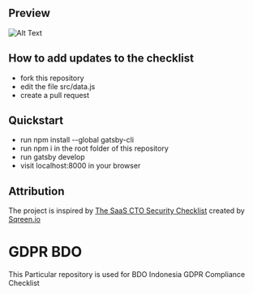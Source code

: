 ## Preview
![Alt Text](https://media.giphy.com/media/vFKqnCdLPNOKc/giphy.gif)


## How to add updates to the checklist

- fork this repository
- edit the file src/data.js
- create a pull request


## Quickstart

- run npm install --global gatsby-cli
- run npm i in the root folder of this repository
- run gatsby develop
- visit localhost:8000 in your browser

## Attribution

The project is inspired by [The SaaS CTO Security Checklist](https://cto-security-checklist.sqreen.io/) 
created by [Sqreen.io](https://www.sqreen.io/)

# GDPR BDO
This Particular repository is used for BDO Indonesia GDPR Compliance Checklist


